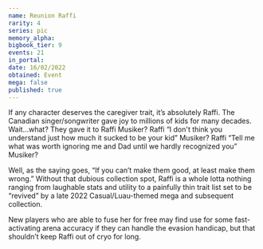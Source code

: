 ```yaml
---
name: Reunion Raffi
rarity: 4
series: pic
memory_alpha:
bigbook_tier: 9
events: 21
in_portal:
date: 16/02/2022
obtained: Event
mega: false
published: true
---
```


If any character deserves the caregiver trait, it’s absolutely Raffi. The Canadian singer/songwriter gave joy to millions of kids for many decades. Wait…what? They gave it to Raffi Musiker? Raffi “I don't think you understand just how much it sucked to be your kid” Musiker? Raffi “Tell me what was worth ignoring me and Dad until we hardly recognized you” Musiker?

Well, as the saying goes, “If you can’t make them good, at least make them wrong.” Without that dubious collection spot, Raffi is a whole lotta nothing ranging from laughable stats and utility to a painfully thin trait list set to be “revived” by a late 2022 Casual/Luau-themed mega and subsequent collection.

New players who are able to fuse her for free may find use for some fast-activating arena accuracy if they can handle the evasion handicap, but that shouldn’t keep Raffi out of cryo for long.
